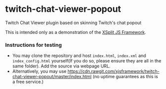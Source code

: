 # twitch-chat-viewer-popout
Twitch Chat Viewer plugin based on skinning Twitch's chat popout

This is intended only as a demonstration of the [XSplit JS Framework](http://xjsframework.github.io).

### Instructions for testing

- You may clone the repository and host `index.html`, `index.xml` and `index_config.html` yourself(If you do so, please ensure they are all in the same folder). Add the source via webpage URL.
- Alternatively, you may use https://cdn.rawgit.com/xjsframework/twitch-chat-viewer-popout/master/index.html (no uptime guarantees as this is a free service.)
